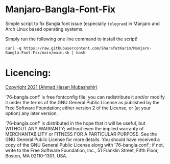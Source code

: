 # Manjaro-Bangla-Font-Fix
Simple script to fix Bangla font issue (especially `telegram`) in Manjaro and Arch Linux based operating systems.

Simply run the following one line command to install the script!
```
curl -q https://raw.githubusercontent.com/SharafatKarim/Manjaro-Bangla-Font-Fix/main/main.sh | bash
```

# Licencing:
[Copyright 2021 (Ahmad Hasan Mubashshir)](mailto:ahmubashshir@gmail.com)

'76-bangla.conf' is free fontconfig file; you can redistribute it and/or modify
it under the terms of the GNU General Public License as published by
the Free Software Foundation; either version 2 of the License, or
(at your option) any later version.

'76-bangla.conf' is distributed in the hope that it will be useful,
but WITHOUT ANY WARRANTY; without even the implied warranty of
MERCHANTABILITY or FITNESS FOR A PARTICULAR PURPOSE.  See the
 GNU General Public License for more details.
You should have received a copy of the GNU General Public License
along with '76-bangla.conf'; if not, write to the Free Software
Foundation, Inc., 51 Franklin Street, Fifth Floor, Boston,
MA 02110-1301, USA.